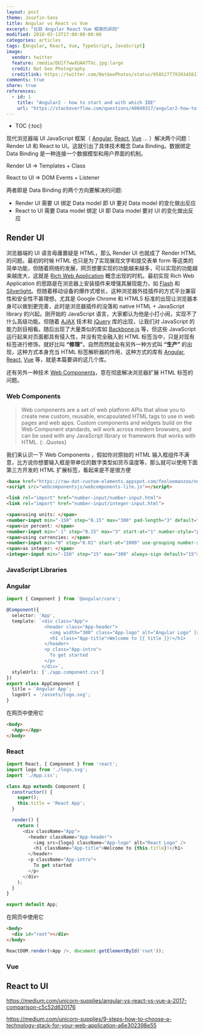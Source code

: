 ```yaml
---
layout: post
theme: Josefin-Sans
title: Angular vs React vs Vue
excerpt: "比较 Angular React Vue 框架的异同"
modified: 2018-03-13T17:00:00-00:00
categories: articles
tags: [Angular, React, Vue, TypeScript, JavaScript]
image:
  vendor: twitter
  feature: /media/DU1f7wwXUAA7TXc.jpg:large
  credit: Nat Geo Photography‏
  creditlink: https://twitter.com/NatGeoPhotos/status/958527779393458178
comments: true
share: true
references:
  - id: 1
    title: "Angular2 - how to start and with which IDE"
    url: "https://stackoverflow.com/questions/40840317/angular2-how-to-start-and-with-which-ide"
---
```


* TOC
{:toc}

现代浏览器端 UI JavaScript 框架（ [Angular][angular], [React][reactjs], [Vue][vuejs] ... ）解决两个问题：Render UI 和 React to UI。这就引出了具体技术概念 Data Binding。数据绑定 Data Binding 是一种连接一个数据模型和用户界面的机制。

Render UI => Templates + Class

React to UI => DOM Events + Listener

两者即是 Data Binding 的两个方向要解决的问题:
* Render UI 需要 UI 绑定 Data model 即 UI 要对 Data model 的变化做出反应
* React to UI 需要 Data model 绑定 UI 即 Data model 要对 UI 的变化做出反应

## Render UI
浏览器端的 UI 语言毋庸置疑是 HTML，那么 Render UI 也就成了 Render HTML 的问题。最初的时候 HTML 也只是为了实现展现文字和提交表单 form 等这类的简单功能，但随着网络的发展，网页想要实现的功能越来越多，可以实现的功能越来越庞大，这就是 [Rich Web Application][rich-web-application] 概念出现的时机。最初实现 Rich Web Application 的思路是在浏览器上安装插件来增强其展现能力，如 [Flash][flashplayer] 和 [Silverlight][silverlight]。但随着移动设备的爆炸式增长，这种浏览器外挂插件的方式平台兼容性和安全性不甚理想。尤其是 Google Chrome 和 HTML5 标准的出现让浏览器本身可以做到更完善，此时是浏览器插件的没落和 native HTML + JavaScript library 的兴起。刚开始的 JavaScript 语言，大家都认为他是小打小闹，实现不了什么高级功能。但随着 [AJAX][Ajax] 技术和 [jQuery][jquery] 库的出现，让我们对 JavaScript 的能力刮目相看。随后出现了大量类似的库如 [Backbone.js][backbonejs] 等，但这些 JavaScript 运行起来对页面都具有侵入性，并没有完全融入到 HTML 标签当中，只是对现有标签进行修饰，就好比叫 **“修理”**。自然而然就会有另外一种方式叫 **“生产”** 的出现，这种方式本身充当 HTML 标签解析器的作用，这种方式的库有 [Angular][angular], [React][reactjs], [Vue][vuejs] 等，就是本篇要讲的这几个库。

还有另外一种技术 [Web Components][webcomponents]，意在彻底解决浏览器扩展 HTML 标签的问题。

### Web Components

> Web components are a set of web platform APIs that allow you to create new custom, reusable, encapsulated HTML tags to use in web pages and web apps. Custom components and widgets build on the Web Component standards, will work across modern browsers, and can be used with any JavaScript library or framework that works with HTML.
{: .Quotes}

我们来认识一下 Web Components ，假如你对原始的 HTML 输入框组件不满意，比方说你想要输入框是带单位的数字类型如货币温度等，那么就可以使用下面第三方开发的 HTML 扩展标签，看起来是不是很方便

```html
<base href="https://raw-dot-custom-elements.appspot.com/fooloomanzoo/number-input/2.2.0/">
<script src="webcomponentsjs/webcomponents-lite.js"></script>

<link rel="import" href="number-input/number-input.html">
<link rel="import" href="number-input/integer-input.html">

<span>using units: </span>
<number-input min="-150" step="0.15" max="300" pad-length="3" default="15" unit="°C"></number-input><br>
<span>in percent: </span>
<number-input min="-1" step="0.15" max="3" start-at="1" number-style="percent"></number-input><br>
<span>using currencies: </span>
<number-input min="0" step="0.01" start-at="1000" use-grouping number-style="currency" currency="EUR"></number-input><br>
<span>as integer: </span>
<integer-input min="-150" step="15" max="300" always-sign default="15"></integer-input>
```

### JavaScript Libraries

### Angular

```typescript
import { Component } from '@angular/core';

@Component({
  selector: 'App',
  template: `<div class="App">
              <header class="App-header">
                <img width="300" class="App-logo" alt="Angular Logo" [src]="logoUrl">
                <h1 class="App-title">Welcome to {{ title }}!</h1>
              </header>
              <p class="App-intro">
                To get started
              </p>
             </div>`,
  styleUrls: ['./app.component.css']
})
export class AppComponent {
  title = 'Angular App';
  logoUrl = '/assets/logo.svg';
}
```

在网页中使用它
```html
<body>
  <App></App>
</body>
```


### React

```javascript
import React, { Component } from 'react';
import logo from './logo.svg';
import './App.css';

class App extends Component {
  constructor() {
    super();
    this.title = 'React App';
  }

  render() {
    return (
      <div className="App">
        <header className="App-header">
          <img src={logo} className="App-logo" alt="React Logo" />
          <h1 className="App-title">Welcome to {this.title}!</h1>
        </header>
        <p className="App-intro">
          To get started
        </p>
      </div>
    );
  }
}

export default App;
```

在网页中使用它
```html
<body>
  <div id="root"></div>
</body>
```

```javascript
ReactDOM.render(<App />, document.getElementById('root'));
```


### Vue

## React to UI





https://medium.com/unicorn-supplies/angular-vs-react-vs-vue-a-2017-comparison-c5c52d620176

https://medium.com/unicorn-supplies/9-steps-how-to-choose-a-technology-stack-for-your-web-application-a6e302398e55


[angular]:https://angular.io
[reactjs]:https://reactjs.org/
[vuejs]:https://vuejs.org/
[jquery]:https://jquery.com/
[backbonejs]:http://backbonejs.org/

[webcomponents]:https://www.webcomponents.org/

[Ajax]:https://en.wikipedia.org/wiki/Ajax_(programming)
[rich-web-application]:https://stackoverflow.com/questions/2055430/list-of-rich-web-application-technologies
[silverlight]:https://www.microsoft.com/silverlight/
[flashplayer]:https://www.adobe.com/cn/products/flashplayer.html

